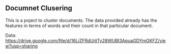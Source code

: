 ## Documnet Clusering
This is a poject to cluster documents. The data provided already has the features in terms of words and their count in that particular document.

Data: https://drive.google.com/file/d/16LjZFRdUiitTy28WUBl3ApuaGDYmGKFZ/view?usp=sharing
